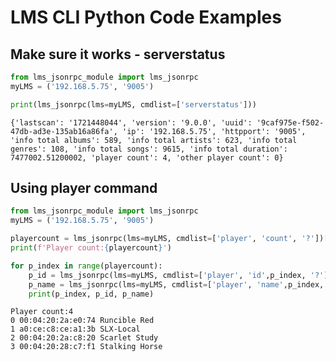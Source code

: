 # LMS CLI Python Code Examples

## Make sure it works - serverstatus


```python
from lms_jsonrpc_module import lms_jsonrpc
myLMS = ('192.168.5.75', '9005')

print(lms_jsonrpc(lms=myLMS, cmdlist=['serverstatus']))
```

    {'lastscan': '1721448044', 'version': '9.0.0', 'uuid': '9caf975e-f502-47db-ad3e-135ab16a86fa', 'ip': '192.168.5.75', 'httpport': '9005', 'info total albums': 589, 'info total artists': 623, 'info total genres': 108, 'info total songs': 9615, 'info total duration': 7477002.51200002, 'player count': 4, 'other player count': 0}
    

## Using player command


```python
from lms_jsonrpc_module import lms_jsonrpc
myLMS = ('192.168.5.75', '9005')

playercount = lms_jsonrpc(lms=myLMS, cmdlist=['player', 'count', '?'])['_count']
print(f'Player count:{playercount}')

for p_index in range(playercount):
    p_id = lms_jsonrpc(lms=myLMS, cmdlist=['player', 'id',p_index, '?'])['_id']
    p_name = lms_jsonrpc(lms=myLMS, cmdlist=['player', 'name',p_index, '?'])['_name']
    print(p_index, p_id, p_name)
```

    Player count:4
    0 00:04:20:2a:e0:74 Runcible Red
    1 a0:ce:c8:ce:a1:3b SLX-Local
    2 00:04:20:2a:c8:20 Scarlet Study
    3 00:04:20:28:c7:f1 Stalking Horse
    


```python

```
